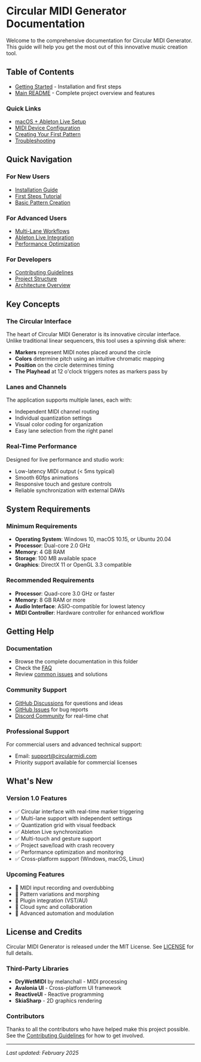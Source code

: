 # Circular MIDI Generator Documentation

Welcome to the comprehensive documentation for Circular MIDI Generator. This guide will help you get the most out of this innovative music creation tool.

## Table of Contents

- [Getting Started](getting-started.md) - Installation and first steps
- [Main README](../README.md) - Complete project overview and features

### Quick Links
- [macOS + Ableton Live Setup](getting-started.md#macos--ableton-live-quick-setup)
- [MIDI Device Configuration](getting-started.md#1-midi-setup)
- [Creating Your First Pattern](getting-started.md#2-creating-your-first-pattern)
- [Troubleshooting](getting-started.md#common-first-time-issues)

## Quick Navigation

### For New Users
- [Installation Guide](getting-started.md#installation)
- [First Steps Tutorial](getting-started.md#first-steps)
- [Basic Pattern Creation](user-interface.md#creating-patterns)

### For Advanced Users
- [Multi-Lane Workflows](advanced-features.md#multi-lane-management)
- [Ableton Live Integration](midi-setup.md#ableton-live-sync)
- [Performance Optimization](advanced-features.md#performance-tuning)

### For Developers
- [Contributing Guidelines](../CONTRIBUTING.md)
- [Project Structure](../README.md#project-structure)
- [Architecture Overview](../README.md#architecture)

## Key Concepts

### The Circular Interface
The heart of Circular MIDI Generator is its innovative circular interface. Unlike traditional linear sequencers, this tool uses a spinning disk where:

- **Markers** represent MIDI notes placed around the circle
- **Colors** determine pitch using an intuitive chromatic mapping
- **Position** on the circle determines timing
- **The Playhead** at 12 o'clock triggers notes as markers pass by

### Lanes and Channels
The application supports multiple lanes, each with:
- Independent MIDI channel routing
- Individual quantization settings
- Visual color coding for organization
- Easy lane selection from the right panel

### Real-Time Performance
Designed for live performance and studio work:
- Low-latency MIDI output (< 5ms typical)
- Smooth 60fps animations
- Responsive touch and gesture controls
- Reliable synchronization with external DAWs

## System Requirements

### Minimum Requirements
- **Operating System**: Windows 10, macOS 10.15, or Ubuntu 20.04
- **Processor**: Dual-core 2.0 GHz
- **Memory**: 4 GB RAM
- **Storage**: 100 MB available space
- **Graphics**: DirectX 11 or OpenGL 3.3 compatible

### Recommended Requirements
- **Processor**: Quad-core 3.0 GHz or faster
- **Memory**: 8 GB RAM or more
- **Audio Interface**: ASIO-compatible for lowest latency
- **MIDI Controller**: Hardware controller for enhanced workflow

## Getting Help

### Documentation
- Browse the complete documentation in this folder
- Check the [FAQ](troubleshooting.md#frequently-asked-questions)
- Review [common issues](troubleshooting.md#common-issues) and solutions

### Community Support
- [GitHub Discussions](https://github.com/user/circular-midi-generator/discussions) for questions and ideas
- [GitHub Issues](https://github.com/user/circular-midi-generator/issues) for bug reports
- [Discord Community](https://discord.gg/circularmidi) for real-time chat

### Professional Support
For commercial users and advanced technical support:
- Email: support@circularmidi.com
- Priority support available for commercial licenses

## What's New

### Version 1.0 Features
- ✅ Circular interface with real-time marker triggering
- ✅ Multi-lane support with independent settings
- ✅ Quantization grid with visual feedback
- ✅ Ableton Live synchronization
- ✅ Multi-touch and gesture support
- ✅ Project save/load with crash recovery
- ✅ Performance optimization and monitoring
- ✅ Cross-platform support (Windows, macOS, Linux)

### Upcoming Features
- 🔄 MIDI input recording and overdubbing
- 🔄 Pattern variations and morphing
- 🔄 Plugin integration (VST/AU)
- 🔄 Cloud sync and collaboration
- 🔄 Advanced automation and modulation

## License and Credits

Circular MIDI Generator is released under the MIT License. See [LICENSE](../LICENSE) for full details.

### Third-Party Libraries
- **DryWetMIDI** by melanchall - MIDI processing
- **Avalonia UI** - Cross-platform UI framework
- **ReactiveUI** - Reactive programming
- **SkiaSharp** - 2D graphics rendering

### Contributors
Thanks to all the contributors who have helped make this project possible. See the [Contributing Guidelines](../CONTRIBUTING.md) for how to get involved.

---

*Last updated: February 2025*